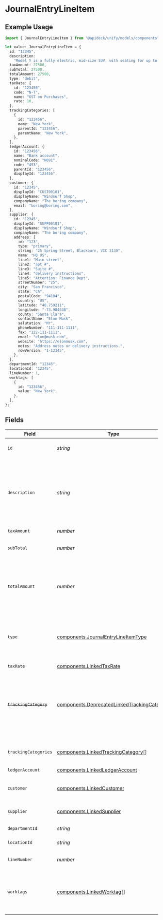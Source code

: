 # JournalEntryLineItem

## Example Usage

```typescript
import { JournalEntryLineItem } from "@apideck/unify/models/components";

let value: JournalEntryLineItem = {
  id: "12345",
  description:
    "Model Y is a fully electric, mid-size SUV, with seating for up to seven, dual motor AWD and unparalleled protection.",
  taxAmount: 27500,
  subTotal: 27500,
  totalAmount: 27500,
  type: "debit",
  taxRate: {
    id: "123456",
    code: "N-T",
    name: "GST on Purchases",
    rate: 10,
  },
  trackingCategories: [
    {
      id: "123456",
      name: "New York",
      parentId: "123456",
      parentName: "New York",
    },
  ],
  ledgerAccount: {
    id: "123456",
    name: "Bank account",
    nominalCode: "N091",
    code: "453",
    parentId: "123456",
    displayId: "123456",
  },
  customer: {
    id: "12345",
    displayId: "CUST00101",
    displayName: "Windsurf Shop",
    companyName: "The boring company",
    email: "boring@boring.com",
  },
  supplier: {
    id: "12345",
    displayId: "SUPP00101",
    displayName: "Windsurf Shop",
    companyName: "The boring company",
    address: {
      id: "123",
      type: "primary",
      string: "25 Spring Street, Blackburn, VIC 3130",
      name: "HQ US",
      line1: "Main street",
      line2: "apt #",
      line3: "Suite #",
      line4: "delivery instructions",
      line5: "Attention: Finance Dept",
      streetNumber: "25",
      city: "San Francisco",
      state: "CA",
      postalCode: "94104",
      country: "US",
      latitude: "40.759211",
      longitude: "-73.984638",
      county: "Santa Clara",
      contactName: "Elon Musk",
      salutation: "Mr",
      phoneNumber: "111-111-1111",
      fax: "122-111-1111",
      email: "elon@musk.com",
      website: "https://elonmusk.com",
      notes: "Address notes or delivery instructions.",
      rowVersion: "1-12345",
    },
  },
  departmentId: "12345",
  locationId: "12345",
  lineNumber: 1,
  worktags: [
    {
      id: "123456",
      value: "New York",
    },
  ],
};
```

## Fields

| Field                                                                                                                   | Type                                                                                                                    | Required                                                                                                                | Description                                                                                                             | Example                                                                                                                 |
| ----------------------------------------------------------------------------------------------------------------------- | ----------------------------------------------------------------------------------------------------------------------- | ----------------------------------------------------------------------------------------------------------------------- | ----------------------------------------------------------------------------------------------------------------------- | ----------------------------------------------------------------------------------------------------------------------- |
| `id`                                                                                                                    | *string*                                                                                                                | :heavy_minus_sign:                                                                                                      | A unique identifier for an object.                                                                                      | 12345                                                                                                                   |
| `description`                                                                                                           | *string*                                                                                                                | :heavy_minus_sign:                                                                                                      | User defined description                                                                                                | Model Y is a fully electric, mid-size SUV, with seating for up to seven, dual motor AWD and unparalleled protection.    |
| `taxAmount`                                                                                                             | *number*                                                                                                                | :heavy_minus_sign:                                                                                                      | Tax amount                                                                                                              | 27500                                                                                                                   |
| `subTotal`                                                                                                              | *number*                                                                                                                | :heavy_minus_sign:                                                                                                      | Sub-total amount, normally before tax.                                                                                  | 27500                                                                                                                   |
| `totalAmount`                                                                                                           | *number*                                                                                                                | :heavy_minus_sign:                                                                                                      | Debit entries are considered positive, and credit entries are considered negative.                                      | 27500                                                                                                                   |
| `type`                                                                                                                  | [components.JournalEntryLineItemType](../../models/components/journalentrylineitemtype.md)                              | :heavy_check_mark:                                                                                                      | Debit entries are considered positive, and credit entries are considered negative.                                      | debit                                                                                                                   |
| `taxRate`                                                                                                               | [components.LinkedTaxRate](../../models/components/linkedtaxrate.md)                                                    | :heavy_minus_sign:                                                                                                      | N/A                                                                                                                     |                                                                                                                         |
| ~~`trackingCategory`~~                                                                                                  | [components.DeprecatedLinkedTrackingCategory](../../models/components/deprecatedlinkedtrackingcategory.md)              | :heavy_minus_sign:                                                                                                      | : warning: ** DEPRECATED **: This will be removed in a future release, please migrate away from it as soon as possible. |                                                                                                                         |
| `trackingCategories`                                                                                                    | [components.LinkedTrackingCategory](../../models/components/linkedtrackingcategory.md)[]                                | :heavy_minus_sign:                                                                                                      | A list of linked tracking categories.                                                                                   |                                                                                                                         |
| `ledgerAccount`                                                                                                         | [components.LinkedLedgerAccount](../../models/components/linkedledgeraccount.md)                                        | :heavy_check_mark:                                                                                                      | N/A                                                                                                                     |                                                                                                                         |
| `customer`                                                                                                              | [components.LinkedCustomer](../../models/components/linkedcustomer.md)                                                  | :heavy_minus_sign:                                                                                                      | The customer this entity is linked to.                                                                                  |                                                                                                                         |
| `supplier`                                                                                                              | [components.LinkedSupplier](../../models/components/linkedsupplier.md)                                                  | :heavy_minus_sign:                                                                                                      | The supplier this entity is linked to.                                                                                  |                                                                                                                         |
| `departmentId`                                                                                                          | *string*                                                                                                                | :heavy_minus_sign:                                                                                                      | The ID of the department                                                                                                | 12345                                                                                                                   |
| `locationId`                                                                                                            | *string*                                                                                                                | :heavy_minus_sign:                                                                                                      | The ID of the location                                                                                                  | 12345                                                                                                                   |
| `lineNumber`                                                                                                            | *number*                                                                                                                | :heavy_minus_sign:                                                                                                      | Line number of the resource                                                                                             | 1                                                                                                                       |
| `worktags`                                                                                                              | [components.LinkedWorktag](../../models/components/linkedworktag.md)[]                                                  | :heavy_minus_sign:                                                                                                      | Worktags of the line item. This is currently only supported in Workday.                                                 |                                                                                                                         |